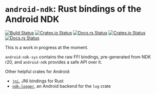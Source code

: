 # `android-ndk`: Rust bindings of the Android NDK

[![Build Status](https://travis-ci.org/mb64/android-ndk-rs.svg?branch=master)](https://travis-ci.org/mb64/android-ndk-rs)
[![Crates.io Status](https://meritbadge.herokuapp.com/android-ndk-sys)](https://crates.io/crates/android-ndk-sys)
[![Docs.rs Status](https://docs.rs/android-ndk-sys/badge.svg)](https://docs.rs/android-ndk-sys)
[![Crates.io Status](https://meritbadge.herokuapp.com/android-ndk)](https://crates.io/crates/android-ndk)
[![Docs.rs Status](https://docs.rs/android-ndk/badge.svg)](https://docs.rs/android-ndk)

This is a work in progress at the moment.

`android-ndk-sys` contains the raw FFI bindings, pre-generated from NDK r20, and `android-ndk`
provides a safe API over it.

Other helpful crates for Android:

 * [`jni`](https://crates.io/crates/jni), JNI bindings for Rust
 * [`ndk-logger`](https://crates.io/crates/ndk-logger), an Android backend for the `log` crate
